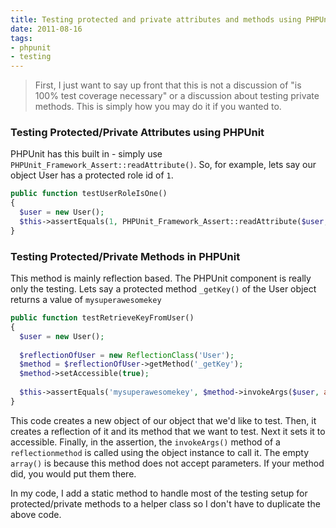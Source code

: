 ```yaml
---
title: Testing protected and private attributes and methods using PHPUnit
date: 2011-08-16
tags:
- phpunit
- testing
---
```

> First, I just want to say up front that this is not a discussion of "is 100% test coverage necessary" or a discussion about testing private methods.  This is simply how you may do it if you wanted to.

<!--more-->

### Testing Protected/Private Attributes using PHPUnit

PHPUnit has this built in - simply use `PHPUnit_Framework_Assert::readAttribute()`.  So, for example, lets say our object User has a protected role id of `1`.

```php
public function testUserRoleIsOne()
{  
  $user = new User();
  $this->assertEquals(1, PHPUnit_Framework_Assert::readAttribute($user, '_roleId'));
}
```

### Testing Protected/Private Methods in PHPUnit

This method is mainly reflection based.  The PHPUnit component is really only the testing. Lets say a protected method `_getKey()` of the User object returns a value of `mysuperawesomekey`

```php
public function testRetrieveKeyFromUser()
{
  $user = new User();
    
  $reflectionOfUser = new ReflectionClass('User');
  $method = $reflectionOfUser->getMethod('_getKey');
  $method->setAccessible(true);
    
  $this->assertEquals('mysuperawesomekey', $method->invokeArgs($user, array()));
}
```
    
This code creates a new object of our object that we'd like to test.  Then, it creates a reflection of it and its method that we want to test.  Next it sets it to accessible.  Finally, in the assertion, the `invokeArgs()` method of a `reflectionmethod` is called using the object instance to call it.  The empty `array()` is because this method does not accept parameters.  If your method did, you would put them there.

In my code, I add a static method to handle most of the testing setup for protected/private methods to a helper class so I don't have to duplicate the above code.
